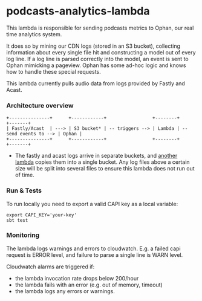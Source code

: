 # podcasts-analytics-lambda

This lambda is responsible for sending podcasts metrics to Ophan, our real time analytics system.

It does so by mining our CDN logs (stored in an S3 bucket), collecting information about every single file hit and constructing a model out of every log line. If a log line is parsed correctly into the model, an event is sent to Ophan mimicking a pageview. Ophan has some ad-hoc logic and knows how to handle these special requests.

This lambda currently pulls audio data from logs provided by Fastly and Acast.

### Architecture overview

```
+---------------+      +------------+                 +--------+                       +-------+
| Fastly/Acast  | ---> | S3 bucket* | -- triggers --> | Lambda | -- send events to --> | Ophan |
+---------------+      +------------+                 +--------+                       +-------+
```
* The fastly and acast logs arrive in separate buckets, and [another lambda](https://github.com/guardian/s3-chunking-lambda) copies them into a single bucket. Any log files above a certain size will be split into several files to ensure this lambda does not run out of time.

### Run & Tests

To run locally you need to export a valid CAPI key as a local variable:

```
export CAPI_KEY='your-key'
sbt test
```

### Monitoring
The lambda logs warnings and errors to cloudwatch. E.g. a failed capi request is ERROR level, and failure to parse a single line is WARN level.

Cloudwatch alarms are triggered if:
- the lambda invocation rate drops below 200/hour
- the lambda fails with an error (e.g. out of memory, timeout)
- the lambda logs any errors or warnings.
